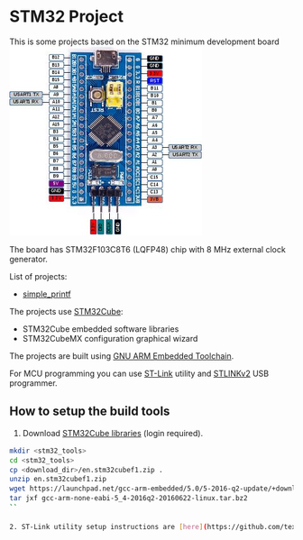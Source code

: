 # STM32 Project
This is some projects based on the STM32 minimum development board
![some](/Doc/stm32_board_pinout.jpg?raw=true)

The board has STM32F103C8T6 (LQFP48) chip with 8 MHz external clock generator.

List of projects:
* [simple_printf](/simple_printf) 

The projects use [STM32Cube](http://www.st.com/content/st_com/en/products/ecosystems/stm32-open-development-environment/stm32cube.html?querycriteria=productId=SC2004):
* STM32Cube embedded software libraries
* STM32CubeMX configuration graphical wizard

The projects are built using [GNU ARM Embedded Toolchain](https://launchpad.net/gcc-arm-embedded).

For MCU programming you can use [ST-Link](https://github.com/texane/stlink) utility and [STLINKv2](https://www.adafruit.com/product/2548) USB programmer.
## How to setup the build tools
1. Download [STM32Cube libraries](http://www.st.com/content/st_com/en/products/embedded-software/mcus-embedded-software/stm32-embedded-software/stm32cube-embedded-software/stm32cubef1.html) (login required).
```bash
mkdir <stm32_tools>
cd <stm32_tools>
cp <download_dir>/en.stm32cubef1.zip .
unzip en.stm32cubef1.zip
wget https://launchpad.net/gcc-arm-embedded/5.0/5-2016-q2-update/+download/gcc-arm-none-eabi-5_4-2016q2-20160622-linux.tar.bz2
tar jxf gcc-arm-none-eabi-5_4-2016q2-20160622-linux.tar.bz2
``
    
2. ST-Link utility setup instructions are [here](https://github.com/texane/stlink)





